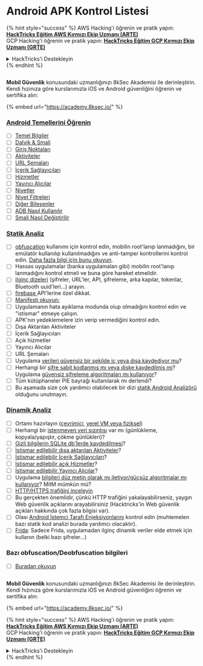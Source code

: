 # Android APK Kontrol Listesi

{% hint style="success" %}
AWS Hacking'i öğrenin ve pratik yapın:<img src="/.gitbook/assets/arte.png" alt="" data-size="line">[**HackTricks Eğitim AWS Kırmızı Ekip Uzmanı (ARTE)**](https://training.hacktricks.xyz/courses/arte)<img src="/.gitbook/assets/arte.png" alt="" data-size="line">\
GCP Hacking'i öğrenin ve pratik yapın: <img src="/.gitbook/assets/grte.png" alt="" data-size="line">[**HackTricks Eğitim GCP Kırmızı Ekip Uzmanı (GRTE)**<img src="/.gitbook/assets/grte.png" alt="" data-size="line">](https://training.hacktricks.xyz/courses/grte)

<details>

<summary>HackTricks'i Destekleyin</summary>

* [**abonelik planlarını**](https://github.com/sponsors/carlospolop) kontrol edin!
* **💬 [**Discord grubuna**](https://discord.gg/hRep4RUj7f) veya [**telegram grubuna**](https://t.me/peass) katılın ya da **Twitter'da** 🐦 [**@hacktricks\_live**](https://twitter.com/hacktricks\_live)** bizi takip edin.**
* **Hacking ipuçlarını paylaşmak için** [**HackTricks**](https://github.com/carlospolop/hacktricks) ve [**HackTricks Cloud**](https://github.com/carlospolop/hacktricks-cloud) github reposuna PR gönderin.

</details>
{% endhint %}

<figure><img src="/.gitbook/assets/image (2).png" alt=""><figcaption></figcaption></figure>

**Mobil Güvenlik** konusundaki uzmanlığınızı 8kSec Akademisi ile derinleştirin. Kendi hızınıza göre kurslarımızla iOS ve Android güvenliğini öğrenin ve sertifika alın:

{% embed url="https://academy.8ksec.io/" %}

### [Android Temellerini Öğrenin](android-app-pentesting/#2-android-application-fundamentals)

* [ ] [Temel Bilgiler](android-app-pentesting/#fundamentals-review)
* [ ] [Dalvik & Smali](android-app-pentesting/#dalvik--smali)
* [ ] [Giriş Noktaları](android-app-pentesting/#application-entry-points)
* [ ] [Aktiviteler](android-app-pentesting/#launcher-activity)
* [ ] [URL Şemaları](android-app-pentesting/#url-schemes)
* [ ] [İçerik Sağlayıcıları](android-app-pentesting/#services)
* [ ] [Hizmetler](android-app-pentesting/#services-1)
* [ ] [Yayıncı Alıcılar](android-app-pentesting/#broadcast-receivers)
* [ ] [Niyetler](android-app-pentesting/#intents)
* [ ] [Niyet Filtreleri](android-app-pentesting/#intent-filter)
* [ ] [Diğer Bileşenler](android-app-pentesting/#other-app-components)
* [ ] [ADB Nasıl Kullanılır](android-app-pentesting/#adb-android-debug-bridge)
* [ ] [Smali Nasıl Değiştirilir](android-app-pentesting/#smali)

### [Statik Analiz](android-app-pentesting/#static-analysis)

* [ ] [obfuscation](android-checklist.md#some-obfuscation-deobfuscation-information) kullanımı için kontrol edin, mobilin root'lanıp lanmadığını, bir emülatör kullanılıp kullanılmadığını ve anti-tamper kontrollerini kontrol edin. [Daha fazla bilgi için bunu okuyun](android-app-pentesting/#other-checks).
* [ ] Hassas uygulamalar (banka uygulamaları gibi) mobilin root'lanıp lanmadığını kontrol etmeli ve buna göre hareket etmelidir.
* [ ] [ilginç dizeleri](android-app-pentesting/#looking-for-interesting-info) (şifreler, URL'ler, API, şifreleme, arka kapılar, tokenlar, Bluetooth uuid'leri...) arayın.
* [ ] [firebase ](android-app-pentesting/#firebase)API'lerine özel dikkat.
* [ ] [Manifesti okuyun:](android-app-pentesting/#basic-understanding-of-the-application-manifest-xml)
* [ ] Uygulamanın hata ayıklama modunda olup olmadığını kontrol edin ve "istismar" etmeye çalışın.
* [ ] APK'nın yedeklemelere izin verip vermediğini kontrol edin.
* [ ] Dışa Aktarılan Aktiviteler
* [ ] İçerik Sağlayıcıları
* [ ] Açık hizmetler
* [ ] Yayıncı Alıcılar
* [ ] URL Şemaları
* [ ] Uygulama [verileri güvensiz bir şekilde iç veya dışa kaydediyor mu](android-app-pentesting/#insecure-data-storage)?
* [ ] Herhangi bir [şifre sabit kodlanmış mı veya diske kaydedilmiş mi](android-app-pentesting/#poorkeymanagementprocesses)? Uygulama [güvensiz şifreleme algoritmaları mı kullanıyor](android-app-pentesting/#useofinsecureandordeprecatedalgorithms)?
* [ ] Tüm kütüphaneler PIE bayrağı kullanılarak mı derlendi?
* [ ] Bu aşamada size çok yardımcı olabilecek bir dizi [statik Android Analizörü](android-app-pentesting/#automatic-analysis) olduğunu unutmayın.

### [Dinamik Analiz](android-app-pentesting/#dynamic-analysis)

* [ ] Ortamı hazırlayın ([çevrimiçi](android-app-pentesting/#online-dynamic-analysis), [yerel VM veya fiziksel](android-app-pentesting/#local-dynamic-analysis))
* [ ] Herhangi bir [istenmeyen veri sızıntısı](android-app-pentesting/#unintended-data-leakage) var mı (günlükleme, kopyala/yapıştır, çökme günlükleri)?
* [ ] [Gizli bilgilerin SQLite db'lerde kaydedilmesi](android-app-pentesting/#sqlite-dbs)?
* [ ] [İstismar edilebilir dışa aktarılan Aktiviteler](android-app-pentesting/#exploiting-exported-activities-authorisation-bypass)?
* [ ] [İstismar edilebilir İçerik Sağlayıcıları](android-app-pentesting/#exploiting-content-providers-accessing-and-manipulating-sensitive-information)?
* [ ] [İstismar edilebilir açık Hizmetler](android-app-pentesting/#exploiting-services)?
* [ ] [İstismar edilebilir Yayıncı Alıcılar](android-app-pentesting/#exploiting-broadcast-receivers)?
* [ ] Uygulama [bilgileri düz metin olarak mı iletiyor/güçsüz algoritmalar mı kullanıyor](android-app-pentesting/#insufficient-transport-layer-protection)? MitM mümkün mü?
* [ ] [HTTP/HTTPS trafiğini inceleyin](android-app-pentesting/#inspecting-http-traffic)
* [ ] Bu gerçekten önemlidir, çünkü HTTP trafiğini yakalayabilirseniz, yaygın Web güvenlik açıklarını arayabilirsiniz (Hacktricks'in Web güvenlik açıkları hakkında çok fazla bilgisi var).
* [ ] Olası [Android İstemci Tarafı Enjeksiyonlarını](android-app-pentesting/#android-client-side-injections-and-others) kontrol edin (muhtemelen bazı statik kod analizi burada yardımcı olacaktır).
* [ ] [Frida](android-app-pentesting/#frida): Sadece Frida, uygulamadan ilginç dinamik veriler elde etmek için kullanın (belki bazı şifreler...)

### Bazı obfuscation/Deobfuscation bilgileri

* [ ] [Buradan okuyun](android-app-pentesting/#obfuscating-deobfuscating-code)

<figure><img src="/.gitbook/assets/image (2).png" alt=""><figcaption></figcaption></figure>

**Mobil Güvenlik** konusundaki uzmanlığınızı 8kSec Akademisi ile derinleştirin. Kendi hızınıza göre kurslarımızla iOS ve Android güvenliğini öğrenin ve sertifika alın:

{% embed url="https://academy.8ksec.io/" %}

{% hint style="success" %}
AWS Hacking'i öğrenin ve pratik yapın:<img src="/.gitbook/assets/arte.png" alt="" data-size="line">[**HackTricks Eğitim AWS Kırmızı Ekip Uzmanı (ARTE)**](https://training.hacktricks.xyz/courses/arte)<img src="/.gitbook/assets/arte.png" alt="" data-size="line">\
GCP Hacking'i öğrenin ve pratik yapın: <img src="/.gitbook/assets/grte.png" alt="" data-size="line">[**HackTricks Eğitim GCP Kırmızı Ekip Uzmanı (GRTE)**<img src="/.gitbook/assets/grte.png" alt="" data-size="line">](https://training.hacktricks.xyz/courses/grte)

<details>

<summary>HackTricks'i Destekleyin</summary>

* [**abonelik planlarını**](https://github.com/sponsors/carlospolop) kontrol edin!
* **💬 [**Discord grubuna**](https://discord.gg/hRep4RUj7f) veya [**telegram grubuna**](https://t.me/peass) katılın ya da **Twitter'da** 🐦 [**@hacktricks\_live**](https://twitter.com/hacktricks\_live)** bizi takip edin.**
* **Hacking ipuçlarını paylaşmak için** [**HackTricks**](https://github.com/carlospolop/hacktricks) ve [**HackTricks Cloud**](https://github.com/carlospolop/hacktricks-cloud) github reposuna PR gönderin.

</details>
{% endhint %}
